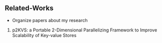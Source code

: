 ##  Related-Works
- Organize papers about my research

1. p2KVS: a Portable 2-Dimensional Parallelizing Framework to Improve Scalability of Key-value Stores
